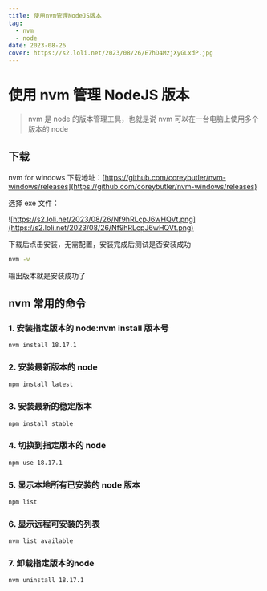 ```yaml
---
title: 使用nvm管理NodeJS版本
tag:
  - nvm
  - node
date: 2023-08-26
cover: https://s2.loli.net/2023/08/26/E7hD4MzjXyGLxdP.jpg
---
```


# 使用 nvm 管理 NodeJS 版本

> nvm 是 node 的版本管理工具，也就是说 nvm 可以在一台电脑上使用多个版本的 node

## 下载

nvm for windows 下载地址：[https://github.com/coreybutler/nvm-windows/releases](https://github.com/coreybutler/nvm-windows/releases)

选择 exe 文件：

![https://s2.loli.net/2023/08/26/Nf9hRLcpJ6wHQVt.png](https://s2.loli.net/2023/08/26/Nf9hRLcpJ6wHQVt.png)

下载后点击安装，无需配置，安装完成后测试是否安装成功

```bash
nvm -v
```

输出版本就是安装成功了

## nvm 常用的命令

### 1. 安装指定版本的 node:nvm install 版本号

```bash
nvm install 18.17.1
```

### 2. 安装最新版本的 node

```bash
npm install latest
```

### 3. 安装最新的稳定版本

```bash
npm install stable
```

### 4. 切换到指定版本的 node

```bash
npm use 18.17.1
```

### 5. 显示本地所有已安装的 node 版本

```bash
npm list
```

### 6. 显示远程可安装的列表

```bash
nvm list available
```

### 7. 卸载指定版本的node

```bash
nvm uninstall 18.17.1
```
